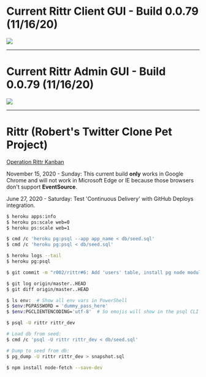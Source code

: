 # Current Rittr Client GUI - Build 0.0.79 (11/16/20)

![](https://user-images.githubusercontent.com/45280066/99300560-c7b94280-281a-11eb-825a-84465dace0d6.png)

---

# Current Rittr Admin GUI - Build 0.0.79 (11/16/20)

![](https://user-images.githubusercontent.com/45280066/99301563-27fcb400-281c-11eb-880d-1bab4f0471c4.png)

---

# Rittr (Robert's Twitter Clone Pet Project)

[Operation Rittr Kanban](https://github.com/r002/rittr/projects/2)

November 15, 2020 - Sunday: This current build **only** works in Google Chrome and will not
work in Microsoft Edge or IE because those browsers don't support **EventSource**.

June 27, 2020 - Saturday: Test 'Continuous Delivery' with GitHub Deploys integration.

```sh
$ heroku apps:info
$ heroku ps:scale web=0
$ heroku ps:scale web=1

$ cmd /c 'heroku pg:psql --app app_name < db/seed.sql'
$ cmd /c 'heroku pg:psql < db/seed.sql'

$ heroku logs --tail
$ heroku pg:psql

$ git commit -m "r002/rittr#6: Add 'users' table, install pg node module, attach pg add-on to Heroku."

$ git log origin/master..HEAD
$ git diff origin/master..HEAD

$ ls env:  # Show all env vars in PowerShell
$ $env:PGPASSWORD = 'dummy_pass_here'
$ $env:PGCLIENTENCODING='utf-8'  # So emojis will show in the psql CLI for "select * from edicts;"

$ psql -U rittr rittr_dev

# Load db from seed:
$ cmd /c 'psql -U rittr rittr_dev < db/seed.sql'

# Dump to seed from db:
$ pg_dump -U rittr rittr_dev > snapshot.sql

$ npm install node-fetch --save-dev

```
